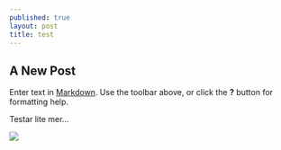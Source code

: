 ```yaml
---
published: true
layout: post
title: test
---
```


## A New Post

Enter text in [Markdown](http://daringfireball.net/projects/markdown/). Use the toolbar above, or click the **?** button for formatting help.

Testar lite mer...

![](/_posts/Ska%CC%88rmavbild%202013-08-27%20kl.%2015.05.13.png)

